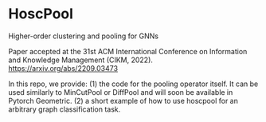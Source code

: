 # HoscPool
Higher-order clustering and pooling for GNNs

Paper accepted at the 31st ACM International Conference on Information and Knowledge Management (CIKM, 2022). 
https://arxiv.org/abs/2209.03473

In this repo, we provide:
(1) the code for the pooling operator itself. It can be used similarly to MinCutPool or DiffPool and will soon be available in Pytorch Geometric. 
(2) a short example of how to use hoscpool for an arbitrary graph classification task. 

